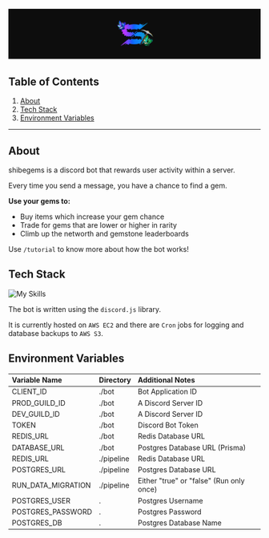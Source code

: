 ![banner.png](/banner.png)

## Table of Contents

1. [About](#about)
2. [Tech Stack](#tech-stack)
3. [Environment Variables](#environment-variables)

---

## About

shibegems is a discord bot that rewards user activity within a server.

Every time you send a message, you have a chance to find a gem.

**Use your gems to:**

- Buy items which increase your gem chance
- Trade for gems that are lower or higher in rarity
- Climb up the networth and gemstone leaderboards

Use `/tutorial` to know more about how the bot works!

## Tech Stack

![My Skills](https://skillicons.dev/icons?i=ts,go,prisma,redis,postgres,docker)

The bot is written using the `discord.js` library.

It is currently hosted on `AWS EC2` and there are `Cron` jobs for logging and database backups to `AWS S3`.

## Environment Variables

| Variable Name      | Directory  | Additional Notes                         |
| :----------------- | :--------- | :--------------------------------------- |
| CLIENT_ID          | ./bot      | Bot Application ID                       |
| PROD_GUILD_ID      | ./bot      | A Discord Server ID                      |
| DEV_GUILD_ID       | ./bot      | A Discord Server ID                      |
| TOKEN              | ./bot      | Discord Bot Token                        |
| REDIS_URL          | ./bot      | Redis Database URL                       |
| DATABASE_URL       | ./bot      | Postgres Database URL (Prisma)           |
| REDIS_URL          | ./pipeline | Redis Database URL                       |
| POSTGRES_URL       | ./pipeline | Postgres Database URL                    |
| RUN_DATA_MIGRATION | ./pipeline | Either "true" or "false" (Run only once) |
| POSTGRES_USER      | .          | Postgres Username                        |
| POSTGRES_PASSWORD  | .          | Postgres Password                        |
| POSTGRES_DB        | .          | Postgres Database Name                   |
